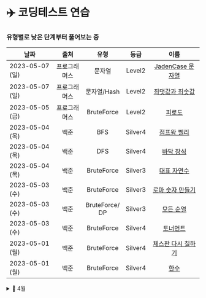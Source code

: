 # ✈️  코딩테스트 연습
### 유형별로 낮은 단계부터 풀어보는 중

|날짜|출처|유형|등급 |이름|
|-|:-:|:-:|:-:|:-:|
|2023-05-07 (일)|프로그래머스|문자열|Level2|<a href="https://school.programmers.co.kr/learn/courses/30/lessons/12951">JadenCase 문자열</a>|
|2023-05-07 (일)|프로그래머스|문자열/Hash|Level2|<a href="https://school.programmers.co.kr/learn/courses/30/lessons/12939">최댓값과 최솟값</a>|
|2023-05-05 (금)|프로그래머스|BruteForce|Level2|<a href="https://school.programmers.co.kr/learn/courses/30/lessons/87946">피로도</a>|
|2023-05-04 (목)|백준|BFS|Silver4|<a href="https://www.acmicpc.net/problem/16173">점프왕 쩰리</a>|
|2023-05-04 (목)|백준|DFS|Silver4|<a href="https://www.acmicpc.net/problem/1388">바닥 장식</a>|
|2023-05-04 (목)|백준|BruteForce|Silver3|<a href="https://www.acmicpc.net/problem/2548">대표 자연수</a>|
|2023-05-03 (수)|백준|BruteForce|Silver3|<a href="https://www.acmicpc.net/problem/16922">로마 숫자 만들기</a>|
|2023-05-03 (수)|백준|BruteForce/<br>DP|Silver3|<a href="https://www.acmicpc.net/problem/10974">모든 순열</a>|
|2023-05-03 (수)|백준|BruteForce|Silver4|<a href="https://www.acmicpc.net/problem/1057">토너먼트</a>|
|2023-05-01 (월)|백준|BruteForce|Silver4|<a href="https://www.acmicpc.net/problem/1018">체스판 다시 칠하기</a>|
|2023-05-01 (월)|백준|BruteForce|Silver4|<a href="https://www.acmicpc.net/problem/1065">한수</a>|



<details>
<summary> 🌷 4월</summary>

|날짜|출처|유형|등급 |이름|
|-|:-:|:-:|:-:|:-:|
|2023-04-29 (토)|백준|BruteForce|Silver5|<a href="https://www.acmicpc.net/problem/11650">좌표 정렬하기</a>|
|2023-04-29 (토)|백준|BruteForce|Silver5|<a href="https://www.acmicpc.net/problem/4673">셀프 넘버</a>|
|2023-04-26 (수)|백준|DP|Silver3|<a href="https://www.acmicpc.net/problem/2193">이친수</a>|
|2023-04-26 (수)|백준|DP|Bronze1|<a href="https://www.acmicpc.net/problem/2775">부녀회장이 될테야</a>|
|2023-04-21 (금)|백준|DP/<br>Greedy|Silver|<a href="https://www.acmicpc.net/problem/2839">설탕 배달</a>|
|2023-04-20 (목)|백준|백트래킹|Gold4|<a href = "https://www.acmicpc.net/problem/9663">N-Queen</a>|
|2023-04-19 (수)|백준|백트래킹|Silver3|<a href = "https://www.acmicpc.net/problem/15652">N과 M (4)</a><br><a href = "https://www.acmicpc.net/problem/15651">N과 M (3)</a><br><a href = "https://www.acmicpc.net/problem/15650">N과 M (2)</a><br><a href = "https://www.acmicpc.net/problem/15649">N과 M (1)</a>|
|2023-04-18 (화)|백준|BFS<br>BFS<br>DFS|Silver1<br>Silver2<br>Silver2|<a href="https://www.acmicpc.net/problem/2178">미로탐색</a><br><a href ="https://www.acmicpc.net/problem/24444">알고리즘 수업 - 너비 우선 탐색 1</a><br><a href="https://www.acmicpc.net/problem/24479">알고리즘 수업 - 깊이 우선 탐색 1</a><br>
|2023-04-17 (월)|백준|DP|Silver3|<a href = "https://www.acmicpc.net/problem/9461">파도반 수열</a>|
|2023-04-15 (토)|백준|BFS|Silver1|<a href = "https://www.acmicpc.net/problem/1697">숨바꼭질</a>

</details>
